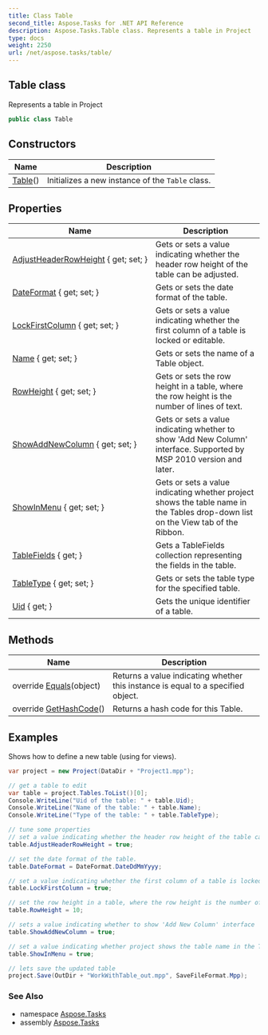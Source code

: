 ```yaml
---
title: Class Table
second_title: Aspose.Tasks for .NET API Reference
description: Aspose.Tasks.Table class. Represents a table in Project
type: docs
weight: 2250
url: /net/aspose.tasks/table/
---
```

## Table class

Represents a table in Project

```csharp
public class Table
```

## Constructors

| Name | Description |
| --- | --- |
| [Table](table/)() | Initializes a new instance of the `Table` class. |

## Properties

| Name | Description |
| --- | --- |
| [AdjustHeaderRowHeight](../../aspose.tasks/table/adjustheaderrowheight/) { get; set; } | Gets or sets a value indicating whether the header row height of the table can be adjusted. |
| [DateFormat](../../aspose.tasks/table/dateformat/) { get; set; } | Gets or sets the date format of the table. |
| [LockFirstColumn](../../aspose.tasks/table/lockfirstcolumn/) { get; set; } | Gets or sets a value indicating whether the first column of a table is locked or editable. |
| [Name](../../aspose.tasks/table/name/) { get; set; } | Gets or sets the name of a Table object. |
| [RowHeight](../../aspose.tasks/table/rowheight/) { get; set; } | Gets or sets the row height in a table, where the row height is the number of lines of text. |
| [ShowAddNewColumn](../../aspose.tasks/table/showaddnewcolumn/) { get; set; } | Gets or sets a value indicating whether to show 'Add New Column' interface. Supported by MSP 2010 version and later. |
| [ShowInMenu](../../aspose.tasks/table/showinmenu/) { get; set; } | Gets or sets a value indicating whether project shows the table name in the Tables drop-down list on the View tab of the Ribbon. |
| [TableFields](../../aspose.tasks/table/tablefields/) { get; } | Gets a TableFields collection representing the fields in the table. |
| [TableType](../../aspose.tasks/table/tabletype/) { get; set; } | Gets or sets the table type for the specified table. |
| [Uid](../../aspose.tasks/table/uid/) { get; } | Gets the unique identifier of a table. |

## Methods

| Name | Description |
| --- | --- |
| override [Equals](../../aspose.tasks/table/equals/)(object) | Returns a value indicating whether this instance is equal to a specified object. |
| override [GetHashCode](../../aspose.tasks/table/gethashcode/)() | Returns a hash code for this Table. |

## Examples

Shows how to define a new table (using for views).

```csharp
var project = new Project(DataDir + "Project1.mpp");

// get a table to edit
var table = project.Tables.ToList()[0];
Console.WriteLine("Uid of the table: " + table.Uid);
Console.WriteLine("Name of the table: " + table.Name);
Console.WriteLine("Type of the table: " + table.TableType);

// tune some properties
// set a value indicating whether the header row height of the table can be adjusted
table.AdjustHeaderRowHeight = true;

// set the date format of the table.
table.DateFormat = DateFormat.DateDdMmYyyy;

// set a value indicating whether the first column of a table is locked or editable
table.LockFirstColumn = true;

// set the row height in a table, where the row height is the number of lines of text
table.RowHeight = 10;

// sets a value indicating whether to show 'Add New Column' interface
table.ShowAddNewColumn = true;

// set a value indicating whether project shows the table name in the Tables drop-down list on the View tab of the Ribbon
table.ShowInMenu = true;

// lets save the updated table
project.Save(OutDir + "WorkWithTable_out.mpp", SaveFileFormat.Mpp);
```

### See Also

* namespace [Aspose.Tasks](../../aspose.tasks/)
* assembly [Aspose.Tasks](../../)


